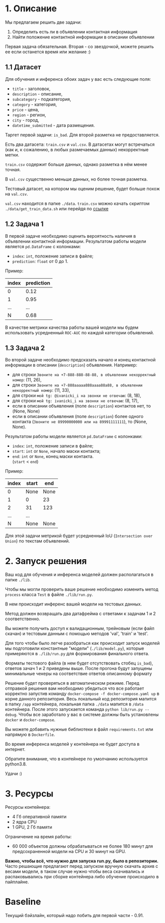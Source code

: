 # 1. Описание

Мы предлагаем решить две задачи:
 1. Определить есть ли в объявлении контактная информация 
 2. Найти положение контактной информации в описании объявлении

Первая задача обязательная. Вторая - со звездочкой, можете решить ее если останется время или желание :)

## 1.1 Датасет
Для обучения и инференса обоих задач у вас есть следующие поля:
* `title` - заголовок,
* `description` - описание,
* `subcategory` - подкатегория,
* `category` - категория,
* `price` - цена,
* `region` - регион,
* `city` - город,
* `datetime_submitted` - дата размещения.

Таргет первой задачи: `is_bad`. Для второй разметка не предоставляется.

Есть два датасета: `train.csv` и `val.csv`. 
В датасетах могут встречаться (как и, к сожалению, в любых размечаемых данных) некорректные метки.

`train.csv` содержит больше данных, однако разметка в нём менее точная.

В `val.csv` существенно меньше данных, но более точная разметка.

Тестовый датасет, на котором мы оценим решение, будет больше похож на `val.csv`.

`val.csv` находится в папке `./data`. 
`train.csv` можно качать скриптом `./data/get_train_data.sh` или перейдя по 
[ссылке](https://drive.google.com/file/d/1LpjC4pNCUH51U_QuEA-I1oY6dYjfb7AL/view?usp=sharing) 

## 1.2 Задача 1
В первой задаче необходимо оценить вероятность наличия в объявлении контактной информации. 
Результатом работы модели является `pd.DataFrame` с колонками:
* `index`: `int`, положение записи в файле;
* `prediction`: `float` от 0 до 1.

Пример:

|index  |prediction|
|-------|----------|
|0|0.12|
|1|0.95|
|...|...|
|N|0.68|

В качестве метрики качества работы вашей модели мы будем использовать усредненный `ROC-AUC` по каждой категории объявлений.

## 1.3 Задача 2

Во второй задаче необходимо предсказать начало и конец контактной информации в описании (`description`) объявления. 
Например:
* для строки `Звоните на +7-888-888-88-88, в объявлении некорректный номер`: (11, 26),
* для строки `Звоните на +7-888aaaaa888aaaa88a88, в объявлении некорректный номер`: (11, 33),
* для строки `мой tg: @ivanicki_i на звонки не отвечаю`: (8, 18),
* для строки `мой tg: ivanicki_i на звонки не отвечаю`: (8, 17),
* если в описании объявления (поле `description`) контактов нет, то (None, None)
* если в описании объявления (поле `description`) более одного контакта (`Звоните не 89990000000 или на 89991111111`), то (None, None).

Результатом работы модели является `pd.DataFrame` с колонками:
* `index`: `int`, положение записи в файле;
* `start`: `int` or `None`, начало маски контакта;
* `end`: `int` or `None`, конец маски контакта.\
(`start` < `end`)
  
Пример:

|index  |start|end|
|-------|----------|-----|
|0|None|None|
|1|0|23
|2|31|123
|...|...|
|N|None|None


Для этой задачи метрикой будет усредненный IoU (`Intersection over Union`) по текстам объявлений.

# 2. Запуск решения

Ваш код для обучения и инференса моделей должен располагаться в папке `./lib`. 

Чтобы мы могли проверить ваше решение необходимо изменить метод `process` класса `Test` в файле `./lib/run.py`. 

В нем происходит инференс вашей модели на тестовых данных. 

Метод должен возвращать два датафрейма с ответами к задачам 1 и 2 соответственно.

Вы можете получить доступ к валидационным, трейновым (если файл скачан) и тестовым данным с помощью методов 'val', 'train' и 'test'.


Для того чтобы было легче разобраться как происходит запуск моделей мы подготовили константные 
"модели" (`./lib/model.py`), которые примеряются в `./lib/run.py` для формирования финального ответа.

Форматы тестового файла (в нем будет отсутствовать стобец `is_bad`), ответов зачач 1 и 2 приведены выше. 
После прогона будут запущены минимальные чекеры на соответствие ответов описанному формату

Решение будет проверяться в автоматическом режиме. 
Перед отправкой решения вам необходимо убедиться что все работает корректно запустив команду 
`docker-compose -f docker-compose.yaml up` в корне данного репозитория. 
Весь локальный код репозитория мапится в папку `/app` контейнера, локальная папка `./data` мапится в `/data` контейнера.
После этого запускается команда `python lib/run.py --debug`.
Чтобы все заработало у вас в системе должны быть установлены `docker` и `docker-compose`.

Вы можете добавить нужные библиотеки в файл `requirements.txt` или напрямую в `Dockerfile`.

Во время инференса моделей у контейнера не будет доступа в интернет. 

Обратите внимание, что в контейнере по умолчанию используется python3.8.

Удачи :)

# 3. Ресурсы

Ресурсы контейнера:
* 4 Гб оперативной памяти
* 2 ядра CPU
* 1 GPU, 2 Гб памяти

Ограничение на время работы:
* 60 000 объектов должны обрабатываться не более 180 минут для предсохраненной модели на CPU и 30 минут на GPU.

**Важно, чтобы всё, что нужно для запуска run.py, было в репозитории.**\
Часто решающие предлагают перед запуском вручную скачать архив с весами модели, в таком случае нужно чтобы веса скачивались и распаковывались при сборке контейнера либо обучение происходило в пайплайне.

# Baseline

Текущий бэйзлайн, который надо побить для первой части - 0.91.